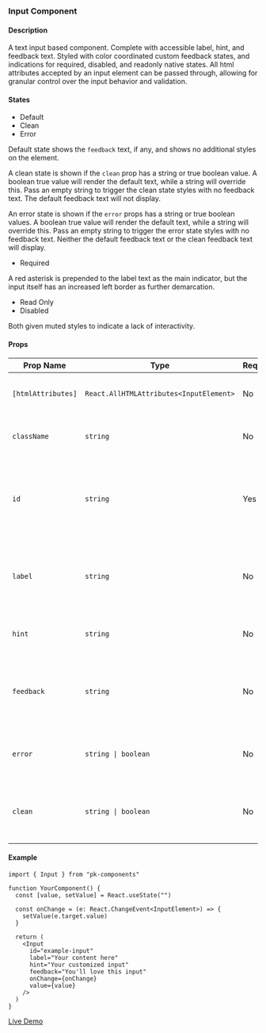 ### Input Component

#### Description

A text input based component. Complete with accessible label, hint, and feedback text. Styled with color coordinated custom feedback states, and indications for required, disabled, and readonly native states. All html attributes accepted by an input element can be passed through, allowing for granular control over the input behavior and validation.

#### States

- Default
- Clean
- Error

Default state shows the `feedback` text, if any, and shows no additional styles on the element.

A clean state is shown if the `clean` prop has a string or true boolean value. A boolean true value will render the default text, while a string will override this. Pass an empty string to trigger the clean state styles with no feedback text. The default feedback text will not display.

An error state is shown if the `error` props has a string or true boolean values. A boolean true value will render the default text, while a string will override this. Pass an empty string to trigger the error state styles with no feedback text. Neither the default feedback text or the clean feedback text will display.

- Required

A red asterisk is prepended to the label text as the main indicator, but the input itself has an increased left border as further demarcation.

- Read Only
- Disabled

Both given muted styles to indicate a lack of interactivity.

#### Props

| Prop Name          | Type                                    | Required | Default     | Description                                                                                  |
| ------------------ | --------------------------------------- | -------- | ----------- | -------------------------------------------------------------------------------------------- |
| `[htmlAttributes]` | `React.AllHTMLAttributes<InputElement>` | No       | `undefined` | Any valid HTML attribute for an input element.                                               |
| `className`        | `string`                                | No       | `undefined` | Additional class names to apply to the input element.                                        |
| `id`               | `string`                                | Yes      | `undefined` | Id attribute assigned to the input element. Required to create an accessible label.          |
| `label`            | `string`                                | No       | `undefined` | The accessble label to be associatied with the input. Not required but strongly recommended. |
| `hint`             | `string`                                | No       | `undefined` | Smaller hint text to go under the label.                                                     |
| `feedback`         | `string`                                | No       | `undefined` | Custom informative feedback about the input requirements under the element.                  |
| `error`            | `string \| boolean`                     | No       | `undefined` | Custom or default error feedback under the element.                                          |
| `clean`            | `string \| boolean`                     | No       | `undefined` | Custom or default success feedback under the element.                                        |

#### Example

```tsx
import { Input } from "pk-components"

function YourComponent() {
  const [value, setValue] = React.useState("")

  const onChange = (e: React.ChangeEvent<InputElement>) => {
    setValue(e.target.value)
  }

  return (
    <Input
      id="example-input"
      label="Your content here"
      hint="Your customized input"
      feedback="You'll love this input"
      onChange={onChange}
      value={value}
    />
  )
}
```

[Live Demo](https://psikai.github.io/pk-components#Input)
